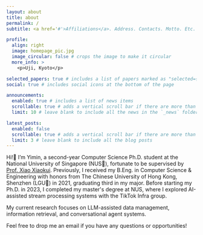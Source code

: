 ```yaml
---
layout: about
title: about
permalink: /
subtitle: <a href='#'>Affiliations</a>. Address. Contacts. Motto. Etc.

profile:
  align: right
  image: homepage_pic.jpg
  image_circular: false # crops the image to make it circular
  more_info: >
    <p>Uji, Kyoto</p>

selected_papers: true # includes a list of papers marked as "selected={true}"
social: true # includes social icons at the bottom of the page

announcements:
  enabled: true # includes a list of news items
  scrollable: true # adds a vertical scroll bar if there are more than 3 news items
  limit: 10 # leave blank to include all the news in the `_news` folder

latest_posts:
  enabled: false
  scrollable: true # adds a vertical scroll bar if there are more than 3 new posts items
  limit: 3 # leave blank to include all the blog posts
---
```


Hi!👋 I’m Yimin, a second-year Computer Science Ph.D. student at the National University of Singapore (NUS🦁), fortunate to be supervised by [Prof. Xiao Xiaokui](https://www.comp.nus.edu.sg/~xiaoxk/). Previously, I received my B.Eng. in Computer Science & Engineering with honors from The Chinese University of Hong Kong, Shenzhen (LGU🐲) in 2021, graduating third in my major. Before starting my Ph.D. in 2023, I completed my master's degree at NUS, where I explored AI-assisted stream processing systems with the TikTok Infra group.

My current research focuses on LLM-assisted data management, information retrieval, and conversational agent systems.

Feel free to drop me an email if you have any questions or opportunities!